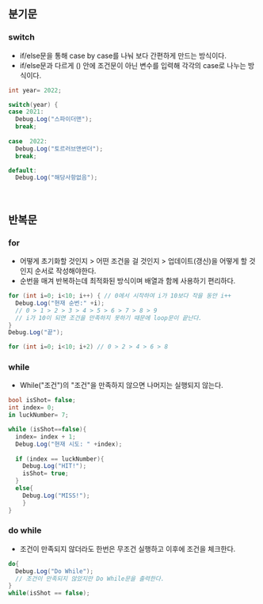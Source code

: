 ## 분기문
### switch
- if/else문을 통해 case by case를 나눠 보다 간편하게 만드는 방식이다.
- if/else문과 다르게 () 안에 조건문이 아닌 변수를 입력해 각각의 case로 나누는 방식이다.
```C#
int year= 2022;

switch(year) {
case 2021:
  Debug.Log("스파이더맨");
  break;
  
case  2022:
  Debug.Log("토르러브앤썬더");
  break;

default:
  Debug.Log("해당사항없음");
```
<br>

## 반복문
### for
- 어떻게 초기화할 것인지 > 어떤 조건을 걸 것인지 > 업데이트(갱신)을 어떻게 할 것인지 순서로 작성해야한다.
- 순번을 매겨 반복하는데 최적화된 방식이며 배열과 함께 사용하기 편리하다.
```C#
for (int i=0; i<10; i++) { // 0에서 시작하여 i가 10보다 작을 동안 i++
  Debug.Log("현재 순번:" +i);
  // 0 > 1 > 2 > 3 > 4 > 5 > 6 > 7 > 8 > 9 
  // i가 10이 되면 조건을 만족하지 못하기 때문에 loop문이 끝난다.
}
Debug.Log("끝");

for (int i=0; i<10; i+2) // 0 > 2 > 4 > 6 > 8
```

### while
- While("조건")의 "조건"을 만족하지 않으면 나머지는 실행되지 않는다.
```C#
bool isShot= false;
int index= 0;
in luckNumber= 7;

while (isShot==false){
  index= index + 1;
  Debug.Log("현재 시도: " +index);
  
  if (index == luckNumber){
    Debug.Log("HIT!");
    isShot= true;
  }
  else{
    Debug.Log("MISS!");
    }
}
```

### do while
- 조건이 만족되지 않더라도 한번은 무조건 실행하고 이후에 조건을 체크한다.
```C#
do{
  Debug.Log("Do While");
  // 조건이 만족되지 않았지만 Do While문을 출력한다.
}
while(isShot == false);
```

